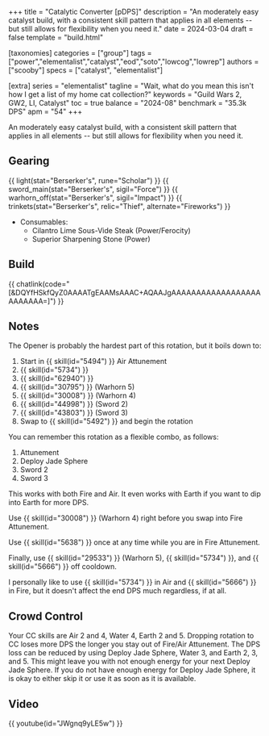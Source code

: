 +++
title = "Catalytic Converter [pDPS]"
description = "An moderately easy catalyst build, with a consistent skill pattern that applies in all elements -- but still allows for flexibility when you need it."
date = 2024-03-04
draft = false
template = "build.html"

[taxonomies]
categories = ["group"]
tags = ["power","elementalist","catalyst","eod","soto","lowcog","lowrep"]
authors = ["scooby"]
specs = ["catalyst", "elementalist"]

[extra]
series = "elementalist"
tagline = "Wait, what do you mean this isn't how I get a list of my home cat collection?"
keywords = "Guild Wars 2, GW2, LI, Catalyst"
toc = true
balance = "2024-08"
benchmark = "35.3k DPS"
apm = "54"
+++

An moderately easy catalyst build, with a consistent skill pattern that applies in all elements -- but still allows for flexibility when you need it.

## Gearing

{{ light(stat="Berserker's", rune="Scholar") }}
{{ sword_main(stat="Berserker's", sigil="Force") }}
{{ warhorn_off(stat="Berserker's", sigil="Impact") }}
{{ trinkets(stat="Berserker's", relic="Thief", alternate="Fireworks") }}

- Consumables:
  - Cilantro Lime Sous-Vide Steak (Power/Ferocity)
  - Superior Sharpening Stone (Power)

## Build

{{ chatlink(code="[&DQYfHSkfQyZ0AAAATgEAAMsAAAC+AQAAJgAAAAAAAAAAAAAAAAAAAAAAAAA=]") }}

## Notes

The Opener is probably the hardest part of this rotation, but it boils down to:

1. Start in {{ skill(id="5494") }} Air Attunement
1. {{ skill(id="5734") }}
1. {{ skill(id="62940") }}
1. {{ skill(id="30795") }} (Warhorn 5)
1. {{ skill(id="30008") }} (Warhorn 4)
1. {{ skill(id="44998") }} (Sword 2)
1. {{ skill(id="43803") }} (Sword 3)
1. Swap to {{ skill(id="5492") }} and begin the rotation

You can remember this rotation as a flexible combo, as follows:

1. Attunement
1. Deploy Jade Sphere
1. Sword 2
1. Sword 3

This works with both Fire and Air. It even works with Earth if you want to dip into Earth for more DPS.

Use {{ skill(id="30008") }} (Warhorn 4)
right before you swap into Fire Attunement.

Use {{ skill(id="5638") }} once at any time while you are in Fire Attunement.

Finally, use
{{ skill(id="29533") }} (Warhorn 5),
{{ skill(id="5734") }}, and 
{{ skill(id="5666") }} off cooldown.

I personally like to use
{{ skill(id="5734") }} in Air and
{{ skill(id="5666") }} in Fire, but it doesn't affect the end DPS much regardless, if at all.

## Crowd Control

Your CC skills are Air 2 and 4, Water 4, Earth 2 and 5. Dropping rotation to CC loses more DPS the longer you stay out of Fire/Air Attunement. The DPS loss can be reduced by using Deploy Jade Sphere, Water 3, and Earth 2, 3, and 5. This might leave you with not enough energy for your next Deploy Jade Sphere. If you do not have enough energy for Deploy Jade Sphere, it is okay to either skip it or use it as soon as it is available.

## Video

{{ youtube(id="JWgnq9yLE5w") }}

